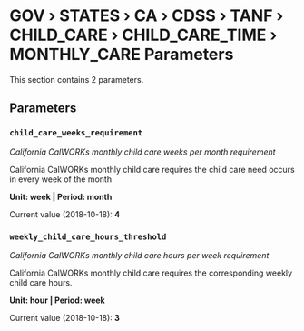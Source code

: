 # GOV › STATES › CA › CDSS › TANF › CHILD_CARE › CHILD_CARE_TIME › MONTHLY_CARE Parameters

This section contains 2 parameters.

## Parameters

### `child_care_weeks_requirement`
*California CalWORKs monthly child care weeks per month requirement*

California CalWORKs monthly child care requires the child care need occurs in every week of the month

**Unit: week | Period: month**

Current value (2018-10-18): **4**


### `weekly_child_care_hours_threshold`
*California CalWORKs monthly child care hours per week requirement*

California CalWORKs monthly child care requires the corresponding weekly child care hours.

**Unit: hour | Period: week**

Current value (2018-10-18): **3**

